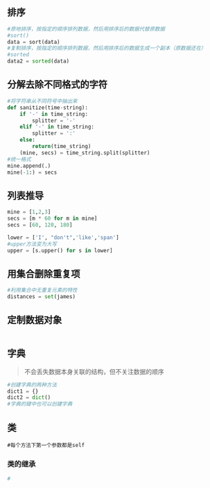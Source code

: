 ## 排序

```python
#原地排序，按指定的顺序排列数据，然后用排序后的数据代替原数据
#sort()
data = sort(data)
#复制排序，按指定的顺序排列数据，然后用排序后的数据生成一个副本（原数据还在）
#sorted
data2 = sorted(data)
```

## 分解去除不同格式的字符

```python
#将字符串从不同符号中抽出来
def sanitize(time-string):
	if '-' in time_string:
    	splitter = '-'
	elif '-' in time_string:
        splitter = ':'
    else:
        return(time_string)
    (mine, secs) = time_string.split(splitter)
#统一格式
mine.append(.)
mine(-1:) = secs
```

## 列表推导

```python
mine = [1,2,3]
secs = [m * 60 for m in mine]
secs = [60, 120, 180]

lower = ['I', "don't",'like','span']
#upper方法变为大写
upper = [s.upper() for s in lower]
```

## 用集合删除重复项

```python
#利用集合中无重复元素的特性
distances = set(james)
```

## 定制数据对象

```

```

## 字典

>   不会丢失数据本身关联的结构，但不关注数据的顺序

```python
#创建字典的两种方法
dict1 = {}
dict2 = dict()
#字典的键中也可以创建字典
```

## 类

 

```
#每个方法下第一个参数都是self

```

### 类的继承

```python
#
```

